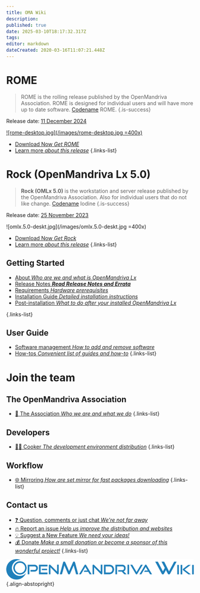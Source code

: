```yaml
---
title: OMA Wiki
description: 
published: true
date: 2025-03-10T18:17:32.317Z
tags: 
editor: markdown
dateCreated: 2020-03-16T11:07:21.448Z
---
```


# ROME

> ROME is the rolling release published by the OpenMandriva Association. ROME is designed for individual users and will have more up to date software. [Codename](/policies/codename) ROME.
{.is-success}

Release date:  [11 December 2024](https://www.openmandriva.org/107)
 
[![rome-desktop.jpg](/images/rome-desktop.jpg =400x)](/images/rome-desktop.jpg) 


- [Download Now *Get ROME*](/distribution/releases/download)
- [Learn more *about this release*](/distribution/releases/rome) 
{.links-list}

# Rock (OpenMandriva Lx 5.0)

>  **Rock (OMLx 5.0)** is the workstation and server release published by the OpenMandriva Association. Also for individual users that do not like change. [Codename](/policies/codename) Iodine
{.is-success}

Release date:  [25 November 2023](https://www.openmandriva.org/101)

![omlx.5.0-deskt.jpg](/images/omlx.5.0-deskt.jpg =400x)

- [Download Now *Get Rock*](/distribution/releases/download)
- [Learn more *about this release*](/distribution/releases/omlx50) 
{.links-list}

## Getting Started

- [About *Who are we and what is OpenMandriva Lx*](/distribution)
- [Release Notes ***Read Release Notes and Errata***](/distribution/releases/current)
- [Requirements *Hardware prerequisites*](/distribution/install/requirements/)
- [Installation Guide *Detailed installation instructions*](/distribution/install/)
- [Post-installation *What to do after your installed OpenMandriva Lx*](/distribution/install/post-install)

{.links-list}

## User Guide

- [Software management *How to add and remove software*](/distribution/guides/software-management)
- [How-tos *Convenient list of guides and how-to*](/distribution/guides/how-tos)
{.links-list}

# Join the team

## The OpenMandriva Association
- [:book: The Association *Who we are and what we do*](/team/association)
{.links-list}

## Developers

- [:woman_cook: Cooker *The development environment distribution*](/team/dev/cooker)
{.links-list}

## Workflow
- [:globe_with_meridians: Mirroring *How are set mirror for fast packages downloading*](/en/team/infra/mirroring)
{.links-list}

## Contact us
- [:question: Question, comments or just chat *We're not far away*](/team/chat)
- [:fire: Report an issue *Help us improve the distribution and websites*](/team/qa/report-bug)
- [:bulb: Suggest a New Feature *We need your ideas!*](/team/chat)
- [:moneybag: Donate *Make a small donation or become a sponsor of this wonderful project!*](https://www.openmandriva.org/donate)
{.links-list}

![openmandriva-wiki.svg](/logo/openmandriva-wiki.svg){.align-abstopright}